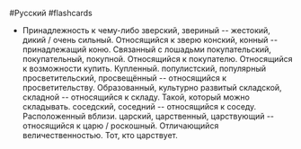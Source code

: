 #Русский #flashcards 
- Принадлежность к чему-либо
зверский, звериный -- жестокий, дикий / очень сильный. Относящийся к зверю
конский, конный -- принадлежащий коню. Связанный с лошадьми
покупательский, покупательный, покупной. Относящийся к покупателю. Относящийся к возможности купить. Купленный. 
популистский, популярный
просветительский, просвещённый -- относящийся к просветительству. Образованный, культурно развитый
складской, складной -- относящийся к складу. Такой, который можно складывать. 
соседский, соседний -- относящийся к соседу. Расположенный вблизи.
царский, царственный, царствующий -- относящийся к царю / роскошный. Отличающийся величественностью. Тот, кто царствует.